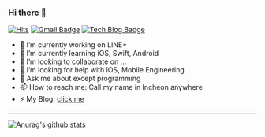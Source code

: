 ### Hi there 👋

 <p align=center>

[![Hits](https://hits.seeyoufarm.com/api/count/incr/badge.svg?url=https%3A%2F%2Fgithub.com%2Fjongwonleee&count_bg=%2379C83D&title_bg=%23555555&icon=github.svg&icon_color=%23E7E7E7&title=hits&edge_flat=false)](https://hits.seeyoufarm.com)
[![Gmail Badge](https://img.shields.io/badge/Gmail-d14836?style=flat-square&logo=Gmail&logoColor=white&link=mailto:snugyun01@gmail.com)](mailto:jong12ems@gmail.com)
[![Tech Blog Badge](http://img.shields.io/badge/-Tech%20blog-black?style=flat-square&logo=github&link=https://zzsza.github.io/)](https://jongwonleee.github.io/)
</p>

- 🔭 I’m currently working on LINE+
- 🌱 I’m currently learning iOS, Swift, Android
- 👯 I’m looking to collaborate on ...
- 🤔 I’m looking for help with iOS, Mobile Engineering
- 💬 Ask me about except programming
- 📫 How to reach me: Call my name in Incheon anywhere
- ⚡ My Blog: [click me](https://jongwonleee.github.com)  
---
[![Anurag's github stats](https://github-readme-stats.vercel.app/api?username=jongwonleee)](https://github.com/anuraghazra/github-readme-stats)
